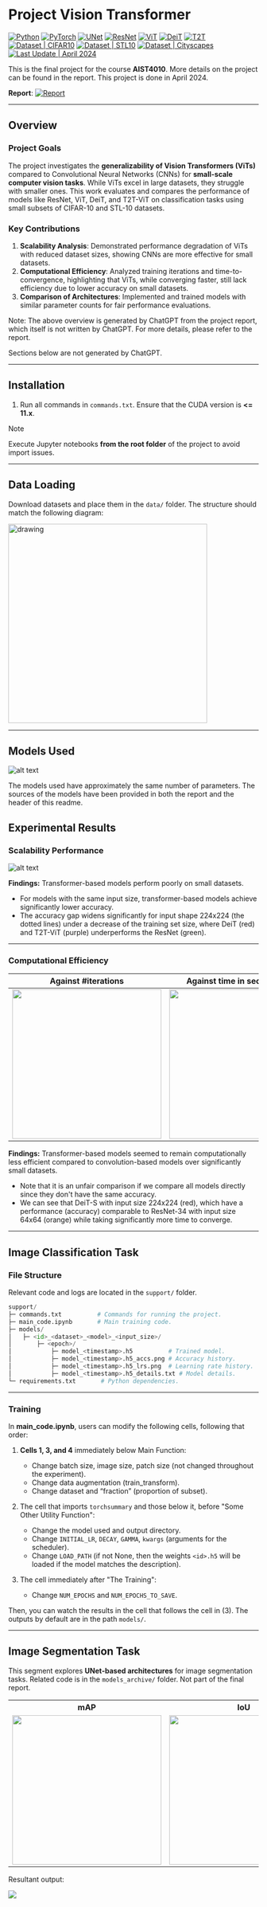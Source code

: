 # Project Vision Transformer

[![Python](https://img.shields.io/badge/Python-3776AB.svg?logo=python&logoColor=white)](https://www.python.org/) 
[![PyTorch](https://img.shields.io/badge/PyTorch-EE4C2C.svg?logo=pytorch&logoColor=white)](https://pytorch.org/) 
[![UNet](https://img.shields.io/badge/Paper-UNet-green?logo=arxiv&color=green)](https://arxiv.org/abs/1505.04597)
[![ResNet](https://img.shields.io/badge/Paper-ResNet-green?logo=arxiv&color=green)](https://arxiv.org/abs/1512.03385)
[![ViT](https://img.shields.io/badge/Paper-ViT-green?logo=arxiv&color=green)](https://arxiv.org/abs/2010.11929)
[![DeiT](https://img.shields.io/badge/Model-DeiT-orange?logo=github&color=orange)](https://github.com/facebookresearch/deit)
[![T2T](https://img.shields.io/badge/Model-T2T-orange?logo=github&color=orange)](https://github.com/yitu-opensource/T2T-ViT)
[![Dataset | CIFAR10](https://img.shields.io/badge/Dataset-CIFAR10-blue.svg)](https://www.cs.toronto.edu/~kriz/cifar.html)
[![Dataset | STL10](https://img.shields.io/badge/Dataset-STL10-blue.svg)](https://cs.stanford.edu/~acoates/stl10/)
[![Dataset | Cityscapes](https://img.shields.io/badge/Dataset-Cityscapes-blue.svg)](https://www.cityscapes-dataset.com/)
[![Last Update | April 2024](https://img.shields.io/badge/Last%20Update-April%202024-green.svg)]()

This is the final project for the course **AIST4010**. More details on the project can be found in the report. This project is done in April 2024.

**Report**: [![Report](https://img.shields.io/badge/Final%20Report-blue.svg)](project-final-report-1155175983.pdf)

---

## Overview

### Project Goals
The project investigates the **generalizability of Vision Transformers (ViTs)** compared to Convolutional Neural Networks (CNNs) for **small-scale computer vision tasks**. While ViTs excel in large datasets, they struggle with smaller ones. This work evaluates and compares the performance of models like ResNet, ViT, DeiT, and T2T-ViT on classification tasks using small subsets of CIFAR-10 and STL-10 datasets.

### Key Contributions
1. **Scalability Analysis**: Demonstrated performance degradation of ViTs with reduced dataset sizes, showing CNNs are more effective for small datasets.
2. **Computational Efficiency**: Analyzed training iterations and time-to-convergence, highlighting that ViTs, while converging faster, still lack efficiency due to lower accuracy on small datasets.
3. **Comparison of Architectures**: Implemented and trained models with similar parameter counts for fair performance evaluations.

Note: The above overview is generated by ChatGPT from the project report, which itself is not written by ChatGPT. For more details, please refer to the report. 

Sections below are not generated by ChatGPT.

---

## Installation

1. Run all commands in `commands.txt`. Ensure that the CUDA version is **<= 11.x**.

> [!NOTE]
> Execute Jupyter notebooks **from the root folder** of the project to avoid import issues.

---

## Data Loading

Download datasets and place them in the `data/` folder. The structure should match the following diagram:

<img src="docs/image.png" alt="drawing" height="400"/> 

---

## Models Used

![alt text](docs/image3.png)

The models used have approximately the same number of parameters. The sources of the models have been provided in both the report and the header of this readme.

## Experimental Results

### Scalability Performance

![alt text](docs/image2.png)

**Findings:** Transformer-based models perform poorly on small datasets.

* For models with the same input size, transformer-based models achieve significantly lower accuracy.
* The accuracy gap widens significantly for input shape 224x224 (the dotted lines) under a decrease of the training set size, where DeiT (red) and T2T-ViT (purple) underperforms the ResNet (green).

---

### Computational Efficiency

| Against #iterations | Against time in second-P100 |
| --- | --- |
| <img src="docs/image4.png" width="300" /> | <img src="docs/image5.png" width="300" /> |

**Findings:** Transformer-based models seemed to remain computationally less efficient compared to convolution-based models over significantly small datasets.
* Note that it is an unfair comparison if we compare all models directly since they don't have the same accuracy.
* We can see that DeiT-S with input size 224x224 (red), which have a performance (accuracy) comparable to ResNet-34 with input size 64x64 (orange) while taking significantly more time to converge.

---

## Image Classification Task

### File Structure

Relevant code and logs are located in the `support/` folder.

```python
support/
├─ commands.txt          # Commands for running the project.
├─ main_code.ipynb       # Main training code.
├─ models/
│   ├─ <id>_<dataset>_<model>_<input_size>/
│       ├─ <epoch>/
│           ├─ model_<timestamp>.h5          # Trained model.
│           ├─ model_<timestamp>.h5_accs.png # Accuracy history.
│           ├─ model_<timestamp>.h5_lrs.png  # Learning rate history.
│           ├─ model_<timestamp>.h5_details.txt # Model details.
└─ requirements.txt       # Python dependencies.
```

---

### Training

In **main_code.ipynb**, users can modify the following cells, following that order:

1. **Cells 1, 3, and 4** immediately below Main Function:
   - Change batch size, image size, patch size (not changed throughout the experiment).
   - Change data augmentation (train_transform).
   - Change dataset and “fraction” (proportion of subset).

2. The cell that imports `torchsummary` and those below it, before "Some Other Utility Function":
   - Change the model used and output directory.
   - Change `INITIAL_LR`, `DECAY`, `GAMMA`, `kwargs` (arguments for the scheduler).
   - Change `LOAD_PATH` (if not None, then the weights `<id>.h5` will be loaded if the model matches the description).

3. The cell immediately after "The Training":
   - Change `NUM_EPOCHS` and `NUM_EPOCHS_TO_SAVE`.

Then, you can watch the results in the cell that follows the cell in (3). The outputs by default are in the path `models/`.

---

## Image Segmentation Task

This segment explores **UNet-based architectures** for image segmentation tasks. Related code is in the `models_archive/` folder. Not part of the final report.

<table>
  <tr>
    <th>mAP</th>
    <th>IoU</th>
  </tr>
  <tr>
    <td><img src="models_archive\1710754126_UNet775\775_\model_1711376232.h5_accs.png" width="300"></td>
    <td><img src="models_archive\1710754126_UNet775\775_\model_1711376232.h5_ious.png" width="300"></td>
  </tr>
</table>

Resultant output:

![](docs/image7.png)